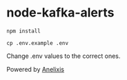 # node-kafka-alerts

`npm install`

`cp .env.example .env`

Change .env values to the correct ones.


Powered by [Anelixis](https://anelixis.com/)
